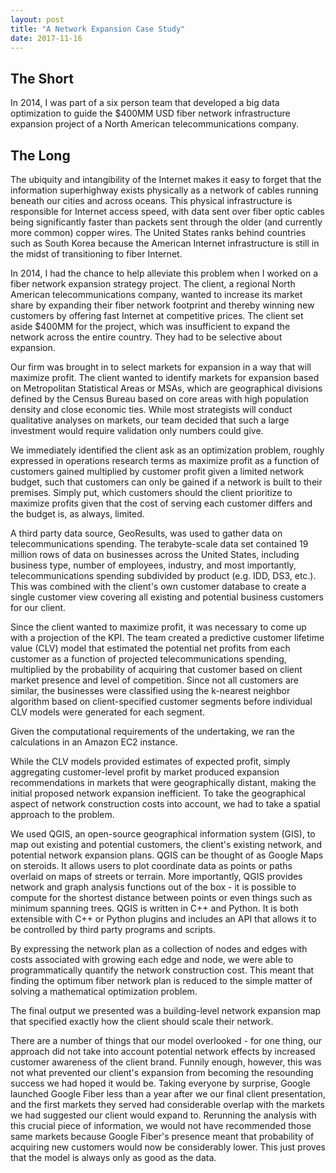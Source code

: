 ```yaml
---
layout: post
title: "A Network Expansion Case Study"
date: 2017-11-16
---
```


## The Short

In 2014, I was part of a six person team that developed a big data optimization to guide the $400MM USD fiber network infrastructure expansion project of a North American telecommunications company.

## The Long

The ubiquity and intangibility of the Internet makes it easy to forget that the information superhighway exists physically as a network of cables running beneath our cities and across oceans. This physical infrastructure is responsible for Internet access speed, with data sent over fiber optic cables being significantly faster than packets sent through the older (and currently more common) copper wires. The United States ranks behind countries such as South Korea because the American Internet infrastructure is still in the midst of transitioning to fiber Internet.

In 2014, I had the chance to help alleviate this problem when I worked on a fiber network expansion strategy project. The client, a regional North American telecommunications company, wanted to increase its market share by expanding their fiber network footprint and thereby winning new customers by offering fast Internet at competitive prices. The client set aside $400MM for the project, which was insufficient to expand the network across the entire country. They had to be selective about expansion.

Our firm was brought in to select markets for expansion in a way that will maximize profit. The client wanted to identify markets for expansion based on Metropolitan Statistical Areas or MSAs, which are geographical divisions defined by the Census Bureau based on core areas with high population density and close economic ties. While most strategists will conduct qualitative analyses on markets, our team decided that such a large investment would require validation only numbers could give.

We immediately identified the client ask as an optimization problem, roughly expressed in operations research terms as maximize profit as a function of customers gained multiplied by customer profit given a limited network budget, such that customers can only be gained if a network is built to their premises. Simply put, which customers should the client prioritize to maximize profits given that the cost of serving each customer differs and the budget is, as always, limited.

A third party data source, GeoResults, was used to gather data on telecommunications spending. The terabyte-scale data set contained 19 million rows of data on businesses across the United States, including business type, number of employees, industry, and most importantly, telecommunications spending subdivided by product (e.g. IDD, DS3, etc.). This was combined with the client's own customer database to create a single customer view covering all existing and potential business customers for our client.

Since the client wanted to maximize profit, it was necessary to come up with a projection of the KPI. The team created a predictive customer lifetime value (CLV) model that estimated the potential net profits from each customer as a function of projected telecommunications spending, multiplied by the probability of acquiring that customer based on client market presence and level of competition. Since not all customers are similar, the businesses were classified using the k-nearest neighbor algorithm based on client-specified customer segments before individual CLV models were generated for each segment.

Given the computational requirements of the undertaking, we ran the calculations in an Amazon EC2 instance.

While the CLV models provided estimates of expected profit, simply aggregating customer-level profit by market produced expansion recommendations in markets that were geographically distant, making the initial proposed network expansion inefficient. To take the geographical aspect of network construction costs into account, we had to take a spatial approach to the problem.

We used QGIS, an open-source geographical information system (GIS), to map out existing and potential customers, the client's existing network, and potential network expansion plans. QGIS can be thought of as Google Maps on steroids. It allows users to plot coordinate data as points or paths overlaid on maps of streets or terrain. More importantly, QGIS provides network and graph analysis functions out of the box - it is possible to compute for the shortest distance between points or even things such as minimum spanning trees. QGIS is written in C++ and Python. It is both extensible with C++ or Python plugins and includes an API that allows it to be controlled by third party programs and scripts. 

By expressing the network plan as a collection of nodes and edges with costs associated with growing each edge and node, we were able to programmatically quantify the network construction cost. This meant that finding the optimum fiber network plan is reduced to the simple matter of solving a mathematical optimization problem.

The final output we presented was a building-level network expansion map that specified exactly how the client should scale their network. 

There are a number of things that our model overlooked - for one thing, our approach did not take into account potential network effects by increased customer awareness of the client brand. Funnily enough, however, this was not what prevented our client's expansion from becoming the resounding success we had hoped it would be. Taking everyone by surprise, Google launched Google Fiber less than a year after we our final client presentation, and the first markets they served had considerable overlap with the markets we had suggested our client would expand to. Rerunning the analysis with this crucial piece of information, we would not have recommended those same markets because Google Fiber's presence meant that probability of acquiring new customers would now be considerably lower. This just proves that the model is always only as good as the data.
